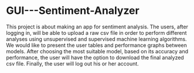 # GUI---Sentiment-Analyzer
This project is about making an app for sentiment analysis. The users, after logging in, will be able to upload a raw csv file in order to perform different analyses using unsupervised and supervised machine learning algorithms.
We would like to present the user tables and performance graphs between models.
After choosing the most suitable model, based on its accuracy and performance, the user will have the option to download the final analyzed csv file.
Finally, the user will log out his or her account.
